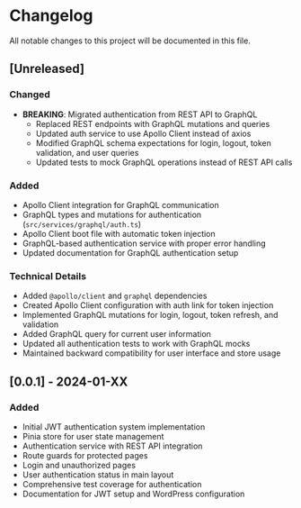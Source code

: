 # Changelog

All notable changes to this project will be documented in this file.

## [Unreleased]

### Changed

- **BREAKING**: Migrated authentication from REST API to GraphQL
  - Replaced REST endpoints with GraphQL mutations and queries
  - Updated auth service to use Apollo Client instead of axios
  - Modified GraphQL schema expectations for login, logout, token validation, and user queries
  - Updated tests to mock GraphQL operations instead of REST API calls

### Added

- Apollo Client integration for GraphQL communication
- GraphQL types and mutations for authentication (`src/services/graphql/auth.ts`)
- Apollo Client boot file with automatic token injection
- GraphQL-based authentication service with proper error handling
- Updated documentation for GraphQL authentication setup

### Technical Details

- Added `@apollo/client` and `graphql` dependencies
- Created Apollo Client configuration with auth link for token injection
- Implemented GraphQL mutations for login, logout, token refresh, and validation
- Added GraphQL query for current user information
- Updated all authentication tests to work with GraphQL mocks
- Maintained backward compatibility for user interface and store usage

## [0.0.1] - 2024-01-XX

### Added

- Initial JWT authentication system implementation
- Pinia store for user state management
- Authentication service with REST API integration
- Route guards for protected pages
- Login and unauthorized pages
- User authentication status in main layout
- Comprehensive test coverage for authentication
- Documentation for JWT setup and WordPress configuration
